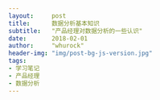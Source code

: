 ```yaml
---
layout:     post
title:      数据分析基本知识
subtitle:   "产品经理对数据分析的一些认识"
date:       2018-02-01
author:     "whurock"
header-img: "img/post-bg-js-version.jpg"
tags:
- 学习笔记
- 产品经理
- 数据分析
---
```



